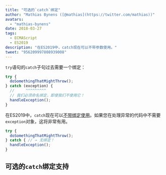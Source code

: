 ```yaml
---
title: "可选的`catch`绑定"
author: "Mathias Bynens ([@mathias](https://twitter.com/mathias))"
avatars: 
  - "mathias-bynens"
date: 2018-03-27
tags: 
  - ECMAScript
  - ES2019
description: "在ES2019中，catch现在可以不带参数使用。"
tweet: "956209997808939008"
---
```

`try`语句的`catch`子句过去需要一个绑定：

```js
try {
  doSomethingThatMightThrow();
} catch (exception) {
  //     ^^^^^^^^^
  // 我们必须命名绑定，即使我们不使用它！
  handleException();
}
```

在ES2019中，`catch`现在可以[不带绑定使用](https://tc39.es/proposal-optional-catch-binding/)。如果您在处理异常的代码中不需要`exception`对象，这将非常有用。

```js
try {
  doSomethingThatMightThrow();
} catch { // → 无绑定！
  handleException();
}
```

## 可选的`catch`绑定支持

<feature-support chrome="66 /blog/v8-release-66#optional-catch-binding"
                 firefox="58 https://bugzilla.mozilla.org/show_bug.cgi?id=1380881"
                 safari="yes https://trac.webkit.org/changeset/220068/webkit"
                 nodejs="10 https://github.com/nodejs/node/blob/master/doc/changelogs/CHANGELOG_V10.md#2018-04-24-version-1000-current-jasnell"
                 babel="yes"></feature-support>

<!--truncate-->
